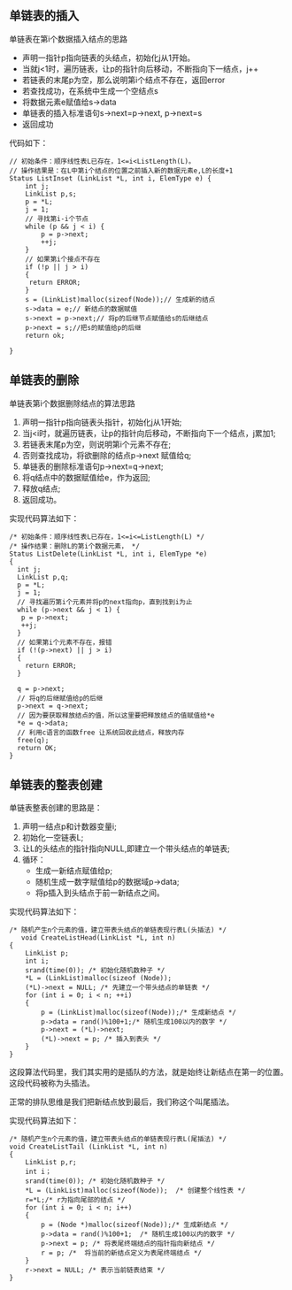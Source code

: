 
## 单链表的插入

单链表在第i个数据插入结点的思路
* 声明一指针p指向链表的头结点，初始化j从1开始。
* 当就j<1时，遍历链表，让p的指针向后移动，不断指向下一结点，j++
* 若链表的末尾p为空，那么说明第i个结点不存在，返回error
* 若查找成功，在系统中生成一个空结点s
* 将数据元素e赋值给s->data
* 单链表的插入标准语句s->next=p->next, p->next=s
* 返回成功

代码如下：
```
// 初始条件：顺序线性表L已存在，1<=i<ListLength(L)。
// 操作结果是：在L中第i个结点的位置之前插入新的数据元素e,L的长度+1
Status ListInset (LinkList *L, int i, ElemType e) {
	int j;
	LinkList p,s;
	p = *L;
	j = 1;
	// 寻找第i-i个节点
	while (p && j < i) {
		p = p->next;
		++j;
	}
	// 如果第i个接点不存在
	if (!p || j > i)
	{
     return ERROR;
	}
	s = (LinkList)malloc(sizeof(Node));// 生成新的结点
	s->data = e;// 新结点的数据赋值
	s->next = p->next;// 将p的后继节点赋值给s的后继结点
	p->next = s;//把s的赋值给p的后继
	return ok;

}
```

## 单链表的删除

单链表第i个数据删除结点的算法思路
1. 声明一指针p指向链表头指针，初始化j从1开始;
2. 当j<i时，就遍历链表，让p的指针向后移动，不断指向下一个结点，j累加1;
3. 若链表末尾p为空，则说明第i个元素不存在;
4. 否则查找成功，将欲删除的结点p->next 赋值给q;
5. 单链表的删除标准语句p->next=q->next;
6. 将q结点中的数据赋值给e，作为返回;
7. 释放q结点;
8. 返回成功。

实现代码算法如下：
```
/* 初始条件：顺序线性表L已存在，1<=i<=ListLength(L) */
/* 操作结果：删除L的第i个数据元素， */
Status ListDelete(LinkList *L, int i, ElemType *e) 
{
  int j;
  LinkList p,q;
  p = *L;
  j = 1;
  // 寻找遍历第i个元素并将p的next指向p，直到找到i为止
  while (p->next && j < 1) {
   p = p->next;
   ++j;
  }
  // 如果第i个元素不存在，报错
  if (!(p->next) || j > i)
  {
  	return ERROR;
  }

  q = p->next;
  // 将q的后继赋值给p的后继
  p->next = q->next;
  // 因为要获取释放结点的值，所以这里要把释放结点的值赋值给*e
  *e = q->data;
  // 利用c语言的函数free 让系统回收此结点，释放内存
  free(q);
  return OK;
}
```

## 单链表的整表创建
单链表整表创建的思路是：
1. 声明一结点p和计数器变量i;
2. 初始化一空链表L;
3. 让L的头结点的指针指向NULL,即建立一个带头结点的单链表;
4. 循环：
   * 生成一新结点赋值给p;
   * 随机生成一数字赋值给p的数据域p->data;
   * 将p插入到头结点于前一新结点之间。
   
实现代码算法如下：
```
/* 随机产生n个元素的值，建立带表头结点的单链表现行表L(头插法) */
   void CreateListHead(LinkList *L, int n)
{
	LinkList p;
	int i;
	srand(time(0)); /* 初始化随机数种子 */
	*L = (LinkList)malloc(sizeof (Node));
	(*L)->next = NULL; /* 先建立一个带头结点的单链表 */
	for (int i = 0; i < n; ++i)
	{
		p = (LinkList)malloc(sizeof(Node));/* 生成新结点 */
		p->data = rand()%100+1;/* 随机生成100以内的数字 */
		p->next = (*L)->next;
		(*L)->next = p; /* 插入到表头 */
	}
}
```

这段算法代码里，我们其实用的是插队的方法，就是始终让新结点在第一的位置。这段代码被称为头插法。

正常的排队思维是我们把新结点放到最后，我们称这个叫尾插法。

实现代码算法如下：
```
/* 随机产生n个元素的值，建立带表头结点的单链表现行表L(尾插法) */
void CreateListTail (LinkList *L, int n) 
{
	LinkList p,r;
	int i；
	srand(time(0)); /* 初始化随机数种子 */
	*L = (LinkList)malloc(sizeof(Node));  /* 创建整个线性表 */
	r=*L;/* r为指向尾部的结点 */
	for (int i = 0; i < n; i++)
	{
		p = (Node *)malloc(sizeof(Node));/* 生成新结点 */
		p->data = rand()%100+1;  /* 随机生成100以内的数字 */
		p->next = p; /* 将表尾终端结点的指针指向新结点 */
		r = p; /*  将当前的新结点定义为表尾终端结点 */
	}
	r->next = NULL; /* 表示当前链表结束 */
}
```
